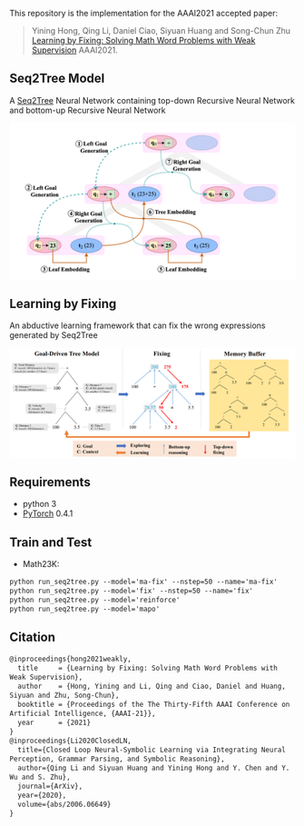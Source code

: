 This repository is the implementation for the AAAI2021 accepted paper:
> Yining Hong, Qing Li, Daniel Ciao, Siyuan Huang and Song-Chun Zhu
> [Learning by Fixing: Solving Math Word Problems with Weak Supervision](https://arxiv.org/pdf/2012.10582.pdf)
> AAAI2021. 

## Seq2Tree Model
A [Seq2Tree](https://github.com/ShichaoSun/math_seq2tree) Neural Network containing top-down Recursive Neural Network and bottom-up Recursive Neural Network

<img src='readme/tree_decoder.png' align="center" width="700px">

## Learning by Fixing
An abductive learning framework that can fix the wrong expressions generated by Seq2Tree

<img src='readme/lbf.png' align="center" width="700px">

## Requirements
- python 3
- [PyTorch](http://pytorch.org/) 0.4.1

## Train and Test

- Math23K: 
```
python run_seq2tree.py --model='ma-fix' --nstep=50 --name='ma-fix'
python run_seq2tree.py --model='fix' --nstep=50 --name='fix'
python run_seq2tree.py --model='reinforce'
python run_seq2tree.py --model='mapo'
```

## Citation
    @inproceedings{hong2021weakly,
      title     = {Learning by Fixing: Solving Math Word Problems with Weak Supervision},
      author    = {Hong, Yining and Li, Qing and Ciao, Daniel and Huang, Siyuan and Zhu, Song-Chun},
      booktitle = {Proceedings of the The Thirty-Fifth AAAI Conference on Artificial Intelligence, {AAAI-21}},            
      year      = {2021}
    }
    @inproceedings{Li2020ClosedLN,
      title={Closed Loop Neural-Symbolic Learning via Integrating Neural Perception, Grammar Parsing, and Symbolic Reasoning},
      author={Qing Li and Siyuan Huang and Yining Hong and Y. Chen and Y. Wu and S. Zhu},
      journal={ArXiv},
      year={2020},
      volume={abs/2006.06649}
    }
